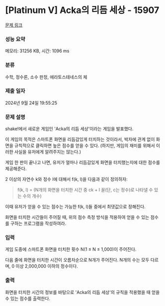 # [Platinum V] Acka의 리듬 세상 - 15907 

[문제 링크](https://www.acmicpc.net/problem/15907) 

### 성능 요약

메모리: 31256 KB, 시간: 1096 ms

### 분류

수학, 정수론, 소수 판정, 에라토스테네스의 체

### 제출 일자

2024년 9월 24일 19:55:25

### 문제 설명

<p>shake!에서 새로운 게임인 'Acka의 리듬 세상'이라는 게임을 발표했다.</p>

<p>이 게임의 목적은 스마트폰 화면을 리듬감있게 터치하는 것이라서, 박자에 관계 없이 화면을 규칙적으로 클릭하면 높은 점수를 얻을 수 있다. (하지만, 게임의 재미를 위해서 이러한 사실을 유저에게 알려주지는 않는다.)</p>

<p>게임 한 판이 끝나고 나면, 유저가 얼마나 리듬감있게 화면을 터치했는지에 대한 점수를 제공해준다.</p>

<p>2 이상의 자연수 k와 정수 l에 대해서 f(k, l)을 다음과 같이 정의하자:</p>

<blockquote>
<p>f(k, l) = (N개의 화면을 터치한 시간 중 ck + l 꼴(단, c는 정수)로 나타낼 수 있는 수의 개수)</p>
</blockquote>

<p>이때 유저가 얻을 수 있는 점수는 가능한 f(k, l)들 중에서 최댓값으로 정해진다.</p>

<p>화면을 터치한 시간들이 주어질 때, 위의 점수 측정 방식을 적용하여 얻을 수 있는 점수를 구하는 프로그램을 작성하여라.</p>

### 입력 

 <p>게임 도중에 스마트폰 화면을 터치한 횟수 N(1 ≤ N ≤ 1,000)이 주어진다.</p>

<p>다음 줄에 화면을 터치한 시간이 오름차순으로 N개가 주어진다. N개의 수는 모두 다르며, 0 이상 2,000,000 이하의 정수이다.</p>

### 출력 

 <p>화면을 터치한 시간의 정보를 바탕으로 'Acka의 리듬 세상'의 규칙을 적용했을 때 얻을 수 있는 점수를 출력한다.</p>

